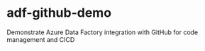 # adf-github-demo
Demonstrate Azure Data Factory integration with GitHub for code management and CICD
